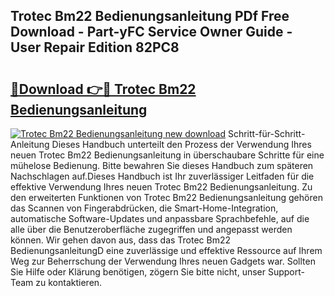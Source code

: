 ## Trotec Bm22 Bedienungsanleitung PDf Free Download - Part-yFC Service Owner Guide - User Repair Edition 82PC8

# <h2><a href="http://df5h1if.blite.top/?on=Trotec+Bm22+Bedienungsanleitung">🔗Download 👉🔴 Trotec Bm22 Bedienungsanleitung</a></h2>

[![Trotec Bm22 Bedienungsanleitung new download](https://i.imgur.com/lujVjoI.png)](http://df5h1if.blite.top/?on=Trotec+Bm22+Bedienungsanleitung)
Schritt-für-Schritt-Anleitung Dieses Handbuch unterteilt den Prozess der Verwendung Ihres neuen Trotec Bm22 Bedienungsanleitung in überschaubare Schritte für eine mühelose Bedienung. Bitte bewahren Sie dieses Handbuch zum späteren Nachschlagen auf.Dieses Handbuch ist Ihr zuverlässiger Leitfaden für die effektive Verwendung Ihres neuen Trotec Bm22 Bedienungsanleitung. Zu den erweiterten Funktionen von Trotec Bm22 Bedienungsanleitung gehören das Scannen von Fingerabdrücken, die Smart-Home-Integration, automatische Software-Updates und anpassbare Sprachbefehle, auf die alle über die Benutzeroberfläche zugegriffen und angepasst werden können. Wir gehen davon aus, dass das Trotec Bm22 BedienungsanleitungD eine zuverlässige und effektive Ressource auf Ihrem Weg zur Beherrschung der Verwendung Ihres neuen Gadgets war. Sollten Sie Hilfe oder Klärung benötigen, zögern Sie bitte nicht, unser Support-Team zu kontaktieren.
